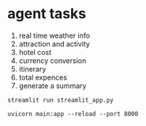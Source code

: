 # agent tasks 
1. real time weather info
2. attraction and activity 
3. hotel cost 
4. currency conversion 
5. itinerary 
6. total expences 
7. generate a summary 


``` 
streamlit run streamlit_app.py 
```

```
uvicorn main:app --reload --port 8000
```